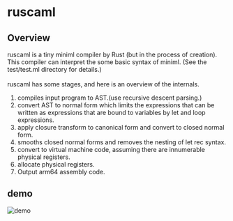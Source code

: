 # ruscaml
## Overview

ruscaml is a tiny miniml compiler by Rust (but in the process of creation). This compiler can interpret the some basic syntax of miniml. (See the test/test.ml directory for details.)
<br>
<br>
ruscaml has some stages, and here is an overview of the internals.
<br>
1. compiles input program to AST.(use recursive descent parsing.)
2. convert AST to normal form which limits the expressions that can be written as expressions that are bound to variables by let and loop expressions.
3. apply closure transform to canonical form and convert to closed normal form.
4. smooths closed normal forms and removes the nesting of let rec syntax.
5. convert to virtual machine code, assuming there are innumerable physical registers.
6. allocate physical registers.
7. Output arm64 assembly code.

## demo
![demo](https://user-images.githubusercontent.com/45335576/115149949-4273db80-a0a1-11eb-8980-777d7c7641fe.gif)
